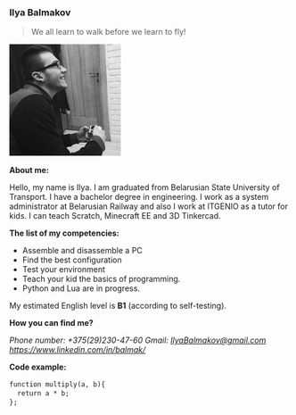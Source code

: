 ### Ilya Balmakov
>We all learn to walk before we learn to fly!

![Avatar](/assets/ProfilePhoto.jpg)

**About me:**

Hello, my name is Ilya. I am graduated from Belarusian State University of Transport. I have a bachelor degree in engineering.
I work as a system administrator at Belarusian Railway and also I work at ITGENIO as a tutor for kids. I can teach Scratch, Minecraft EE and 3D Tinkercad.

**The list of my competencies:**
- Assemble and disassemble a PC
- Find the best configuration
- Test your environment
- Teach your kid the basics of programming.
- Python and Lua are in progress.


My estimated English level is **B1** (according to self-testing).

**How you can find me?**

*Phone number: +375(29)230-47-60*
*Gmail: IlyaBalmakov@gmail.com*
*https://www.linkedin.com/in/balmak/*

**Code example:**
```
function multiply(a, b){
  return a * b;  
};
```